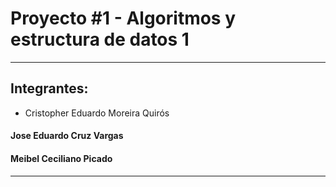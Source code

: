 # Proyecto #1 - Algoritmos y estructura de datos 1
***
## Integrantes:
- Cristopher Eduardo Moreira Quirós
#### Jose Eduardo Cruz Vargas
#### Meibel Ceciliano Picado
***
